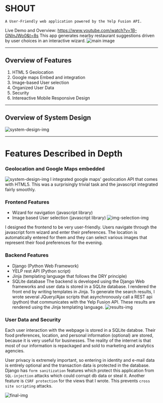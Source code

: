 # SHOUT
`A User-Friendly web application powered by the Yelp Fusion API.`

Live Demo and Overview: https://www.youtube.com/watch?v=1B-GNInJWo0&t=8s
This app generates nearby restaurant suggestions driven by user choices in an interactive wizard.
![main image](https://github.com/andrewjton/SHOUT/blob/master/readme_imgs/main.png)



------------------------------------------------------------------------


## Overview of Features
1. HTML 5 Geolocation
2. Google maps Embed and integration
3. Image-based User selection
4. Organized User Data
5. Security 
6. Intereactive Mobile Responsive Design


------------------------------------------------------------------------


## Overview of System Design
![system-design-img](https://github.com/andrewjton/SHOUT/blob/master/readme_imgs/system-design.png)


------------------------------------------------------------------------


# Features Described in Depth

### Geolocation and Google Maps embedded
![system-design-img](https://github.com/andrewjton/SHOUT/blob/master/readme_imgs/maps.png)
I integrated google maps' geolocation API that comes with HTML5. This was a surprisingly trivial task and the javascript integrated fairly smoothly.

### Frontend Features
- Wizard for navigation (javascript library)
- Image based User selection (javascript library)
![img-selection-img](https://github.com/andrewjton/SHOUT/blob/master/readme_imgs/image-based.png)

I designed the frontend to be very user-friendly. Users navigate through the javascript form wizard and enter their preferences. The location is automatically entered for them and they can select various images that represent their food preferences for the evening.


### Backend Features
- Django (Python Web Framework)
- YELP rest API (Python script)
- Jinja (templating language that follows the DRY principle)
- SQLite database
The backend is developed using the Django Web frameworks and user data is stored in a SQLite database. I rendered the front end by writing templates in Jinja. To generate the search results, I wrote several JQuery/Ajax scripts that asynchronously call a REST api (python) that communicates with the Yelp Fusion API. These results are rendered using the Jinja templating language.
![results-img](https://github.com/andrewjton/SHOUT/blob/master/readme_imgs/results.png)

### User Data and Security
Each user interaction with the webpage is stored in a SQLite databse. Their food preferences, location, and personal information (optional) are stored, because it is very useful for businesses. The reality of the internet is that most of our information is repackaged and sold to marketing and analytics agencies. 

User privacy is extremely important, so entering in identity and e-mail data is entirely optional and the transaction data is protected in the database. Django has `form sanitization` features which protect this application from `SQL-injection` attacks which could corrupt db data or steal it. Another feature is `CSRF protection` for the views that I wrote. This prevents `cross site scripting` attacks.

![final-img](https://github.com/andrewjton/SHOUT/blob/master/readme_imgs/final.png)
